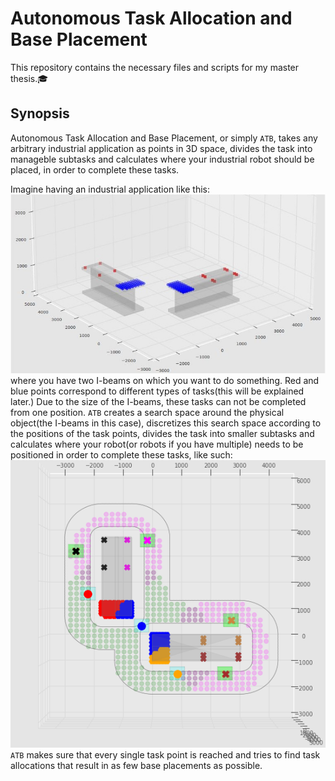 # Autonomous Task Allocation and Base Placement
This repository contains the necessary files and scripts for my master thesis.🎓

## Synopsis

Autonomous Task Allocation and Base Placement, or simply `ATB`, takes any arbitrary industrial application as points in 3D space, 
divides the task into manageble subtasks and calculates where your industrial robot should be placed, in order to complete these tasks.  

Imagine having an industrial application like this:  
![task](/images/2_perpendicular_task.JPG)  
where you have two I-beams on which you want to do something.  Red and blue points correspond to different types of tasks(this will be explained later.)
Due to the size of the I-beams, these tasks can not be completed from one position.  `ATB` creates a search space around the physical object(the I-beams in this case), discretizes this search space according to the positions of the task points, divides the task into smaller subtasks and calculates where your robot(or robots if you have multiple) needs to be positioned in order to complete these tasks, like such:  
![result](/images/result_2_37.png)  
`ATB` makes sure that every single task point is reached and tries to find task allocations that result in as few base placements as possible.   
